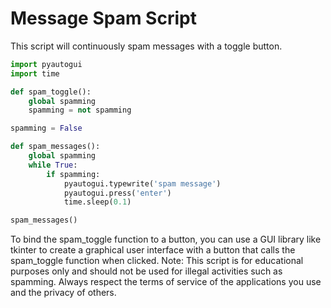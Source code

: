 # Message Spam Script

This script will continuously spam messages with a toggle button.

```python
import pyautogui
import time

def spam_toggle():
    global spamming
    spamming = not spamming

spamming = False

def spam_messages():
    global spamming
    while True:
        if spamming:
            pyautogui.typewrite('spam message')
            pyautogui.press('enter')
            time.sleep(0.1)

spam_messages()
```

To bind the spam_toggle function to a button, you can use a GUI library like tkinter to create a graphical user interface with a button that calls the spam_toggle function when clicked.
Note: This script is for educational purposes only and should not be used for illegal activities such as spamming. Always respect the terms of service of the applications you use and the privacy of others.
